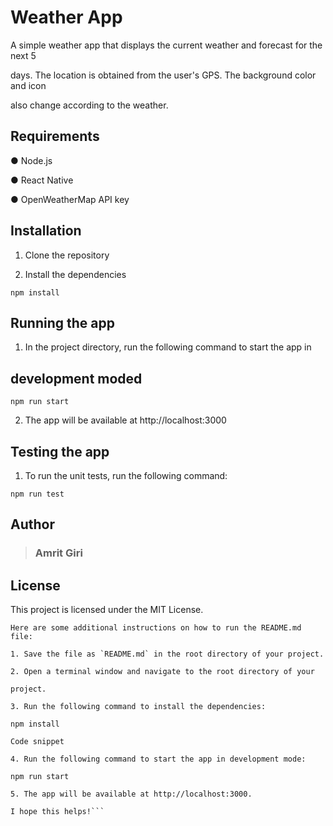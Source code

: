 
# Weather App

A simple weather app that displays the current weather and forecast for the next 5

days. The location is obtained from the user's GPS. The background color and icon

also change according to the weather.

## Requirements

● Node.js

● React Native

● OpenWeatherMap API key

## Installation

1. Clone the repository

3. Install the dependencies

``` npm install ```

## Running the app

1. In the project directory, run the following command to start the app in

## development moded

```npm run start ```

2. The app will be available at http://localhost:3000

## Testing the app

1. To run the unit tests, run the following command:


```npm run test```

## Author

>### Amrit Giri

## License

This project is licensed under the MIT License.

```
Here are some additional instructions on how to run the README.md file:

1. Save the file as `README.md` in the root directory of your project.

2. Open a terminal window and navigate to the root directory of your

project.

3. Run the following command to install the dependencies:

npm install

Code snippet

4. Run the following command to start the app in development mode:

npm run start
```

```
5. The app will be available at http://localhost:3000.

I hope this helps!```
